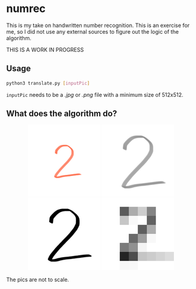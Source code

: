 # numrec
This is my take on handwritten number recognition. This is an exercise for me, so I did not use any external sources to figure out the logic of the algorithm.

THIS IS A WORK IN PROGRESS


## Usage

```bash
python3 translate.py [inputPic]
```

`inputPic` needs to be a *.jpg* or *.png* file with a minimum size of 512x512.

## What does the algorithm do?

<div style="text-align:center;">
    <img src="example/original.png" width="192" height="192">
    <img src="example/cropped&grayscaled.png" width="192" height="192">
    <img src="example/colormaximized.png" width="192" height="192">
    <img src="example/cellsmerged_upscaled.png" width="192" height="192 style="image-rendering: pixelated;"">
</div>

The pics are not to scale.
